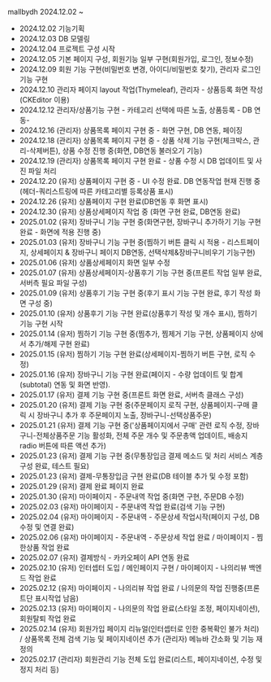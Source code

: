 mallbydh
2024.12.02 ~

- 2024.12.02 기능기획
- 2024.12.03 DB 모델링
- 2024.12.04 프로젝트 구성 시작
- 2024.12.05 기본 페이지 구성, 회원기능 일부 구현(회원가입, 로그인, 정보수정)
- 2024.12.09 회원 기능 구현(비밀번호 변경, 아이디/비밀번호 찾기), 관리자 로그인 기능 구현
- 2024.12.10 관리자 페이지 layout 작업(Thymeleaf), 관리자 - 상품등록 화면 작성(CKEditor 이용)
- 2024.12.12 관리자/상품기능 구현 - 카테고리 선택에 따른 노출, 상품등록 - DB 연동-
- 2024.12.16 (관리자) 상품목록 페이지 구현 중 - 화면 구현, DB 연동, 페이징
- 2024.12.18 (관리자) 상품목록 페이지 구현 중 - 상품 삭제 기능 구현(체크박스, 관리-삭제버튼), 상품 수정 진행 중(화면, DB연동 불러오기 기능)
- 2024.12.19 (관리자) 상품목록 페이지 구현 완료 - 상품 수정 시 DB 업데이트 및 사진 파일 처리
- 2024.12.20 (유저) 상품페이지 구현 중 - UI 수정 완료. DB 연동작업 현재 진행 중(헤더-쿼리스트링에 따른 카테고리별 등록상품 표시)
- 2024.12.26 (유저) 상품페이지 구현 완료(DB연동 후 화면 표시)
- 2024.12.30 (유저) 상품상세페이지 작업 중 (화면 구현 완료, DB연동 완료)
- 2025.01.02 (유저) 장바구니 기능 구현 중(화면구현, 장바구니 추가하기 기능 구현 완료 - 화면에 적용 진행 중)
- 2025.01.03 (유저) 장바구니 기능 구현 중(찜하기 버튼 클릭 시 적용 - 리스트페이지, 상세페이지 & 장바구니 페이지 DB연동, 선택삭제&장바구니비우기 기능구현)
- 2025.01.06 (유저) 상품상세페이지 화면 일부 수정
- 2025.01.07 (유저) 상품상세페이지-상품후기 기능 구현 중(프론트 작업 일부 완료, 서버측 필요 파일 구성)
- 2025.01.09 (유저) 상품후기 기능 구현 중(후기 표시 기능 구현 완료, 후기 작성 화면 구성 중)
- 2025.01.10 (유저) 상품후기 기능 구현 완료(상품후기 작성 및 개수 표시), 찜하기 기능 구현 시작
- 2025.01.14 (유저) 찜하기 기능 구현 중(찜추가, 찜제거 기능 구현, 상품페이지 상에서 추가/해제 구현 완료)
- 2025.01.15 (유저) 찜하기 기능 구현 완료(상세페이지-찜하기 버튼 구현, 로직 수정)
- 2025.01.16 (유저) 장바구니 기능 구현 완료(페이지 - 수량 업데이트 및 합계(subtotal) 연동 및 화면 반영). 
- 2025.01.17 (유저) 결제 기능 구현 중(프론트 화면 완료, 서버측 클래스 구성)
- 2025.01.20 (유저) 결제 기능 구현 중(주문페이지 로직 구현, 상품페이지-구매 클릭 시 장바구니 추가 후 주문페이지 노출, 장바구니-선택상품주문)
- 2025.01.21 (유저) 결제 기능 구현 중('상품페이지에서 구매' 관련 로직 수정, 장바구니-전체상품주문 기능 활성화, 전체 주문 개수 및 주문총액 업데이트, 배송지 radio 버튼에 따른 액션 추가)
- 2025.01.23 (유저) 결제 기능 구현 중(무통장입금 결제 메소드 및 처리 서비스 계층 구성 완료, 테스트 필요)
- 2025.01.23 (유저) 결제-무통장입금 구현 완료(DB 테이블 추가 및 수정 포함)
- 2025.01.29 (유저) 결제 완료 페이지 완료
- 2025.01.30 (유저) 마이페이지 - 주문내역 작업 중(화면 구현, 주문DB 수정)
- 2025.02.03 (유저) 마이페이지 - 주문내역 작업 완료(검색 기능 구현)
- 2025.02.04 (유저) 마이페이지 - 주문내역 - 주문상세 작업시작(페이지 구성, DB수정 및 연결 완료)
- 2025.02.06 (유저) 마이페이지 - 주문내역 - 주문상세 작업 완료 / 마이페이지 - 찜한상품 작업 완료
- 2025.02.07 (유저) 결제방식 - 카카오페이 API 연동 완료
- 2025.02.10 (유저) 인터셉터 도입 / 메인페이지 구현 / 마이페이지 - 나의리뷰 백엔드 작업 완료
- 2025.02.12 (유저) 마이페이지 - 나의리뷰 작업 완료 / 나의문의 작업 진행중(프론트단 표시작업 남음)
- 2025.02.13 (유저) 마이페이지 - 나의문의 작업 완료(스타일 조정, 페이지네이션), 회원탈퇴 작업 완료
- 2025.02.14 (유저) 회원가입 페이지 리뉴얼(인터셉터로 인한 중복확인 불가 처리) / 상품목록 전체 검색 기능 및 페이지네이션 추가
             (관리자) 메뉴바 간소화 및 기능 재정의
- 2025.02.17 (관리자) 회원관리 기능 전체 도입 완료(리스트, 페이지네이션, 수정 및 정지 처리 등)